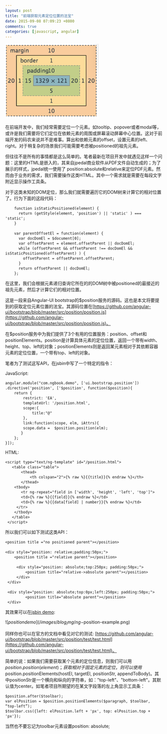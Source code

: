 ```yaml
---
layout: post
title: "前端获取元素定位位置的法宝"
date: 2015-09-08 07:09:23 +0800
comments: true
categories: [javascript, angular]
---
```


![box chrome](/images/blog_img/box-chrome.png)

在前端开发中，我们经常需要定位一个元素。如tooltip、popover或者modal等，或许是我们需要将它们定位在依赖元素的周围或屏幕滚动屏幕中心位置。这对于前端开发的码农来说并不是难事。算出和依赖元素的offset，设置元素的left、right。对于稍复杂的场景我们可能需要考虑被positioned的祖先元素。

但往往不是所有的事情都是这么简单的。笔者最新在项目开发中就遇见这样一个问题：这里的HTML是嵌入的，其来自jpedal商业软件从PDF文件自动生成的；为了展示的样式，jpedal统一使用了 position:absolute和relative来定位PDF元素。然而由于业务的需求，我们需要操作这类HTML。其中一个需求就是需要在每段文字附近显示操作工具条。

对于这类未知的DOM定位，那么我们就需要遍历它的DOM树来计算它的相对位置了。行为下面的这段代码：


	    function isStaticPositioned(element) {
	      return (getStyle(element, 'position') || 'static' ) === 'static';
	    }

	    var parentOffsetEl = function(element) {
	      var docDomEl = $document[0];
	      var offsetParent = element.offsetParent || docDomEl;
	      while (offsetParent && offsetParent !== docDomEl && isStaticPositioned(offsetParent) ) {
	        offsetParent = offsetParent.offsetParent;
	      }
	      return offsetParent || docDomEl;
	    };

在这里，我们会根据元素递归查询它所在的的DOM树中被positioned的最接近的祖先元素，然后才计算它们的相对位置。

这是一段来自Angular-UI bootstrap的$position服务的源码。这也是本文将要提到的获取定位元素位置的法宝。其源码位置在[https://github.com/angular-ui/bootstrap/blob/master/src/position/position.js](https://github.com/angular-ui/bootstrap/blob/master/src/position/position.js)。

在$position服务中为我们提供了3个有用的位置服务：position、offset和positionElements。position是计算具体元素的定位位置，返回一个带有width、height、top、left的对象；positionElements则是返回某元素相对于其依赖容器元素的定位位置，一个带有top、left的对象。

笔者为了测试这写API，在jsbin中写了一个特定的指令：

JavaScript:

	angular.module("com.ngbook.demo", ['ui.bootstrap.position'])
	.directive('position', ['$position', function($position){
		return {
			restrict: 'EA',
			templateUrl: '/position.html',
			scope:{
				title:"@"
			},
			link:function(scope, elm, iAttrs){
	        scope.data =  $position.position(elm);
		   }
		};
	}]);

HTML:

	<script type="text/ng-template" id="/position.html">
	   <table class="table">
		   <thead>
			   <th colspan="2">{% raw %}{{title}}{% endraw %}</th>
		   </thead>
        <tbody>
           <tr ng-repeat="field in ['width', 'height', 'left', 'top']">
           <td>{% raw %}{{field}}{% endraw %}</td>
           <td>{% raw %}{{data[field] | number}}{% endraw %}</td>
         </tr>
        </tbody>
       </table>
	 </script>

所以我们可以如下测试这类API：

	<position title ="no positioned parent"></position>
	 
 	<div style="position: relative;padding:50px;">
	   	<position title ="relative parent"></position>
		 
		 <div style="position: absolute;top:250px; padding:50px;">
			 <position title="relative->absolute parent"></position>
		 </div>
	 </div>
	 
	 <div style="position: absolute;top:0px;left:250px; padding:50px;">
			 <position title="absolute parent"></position>
	 </div>

其效果可以在[jsbin demo](http://jsbin.com/deximu/edit?html,js,output):

![$position demo](/images/blog_img/ng-$position-example.png)

同样你也可以在官方的文档中看见对它的测试: [https://github.com/angular-ui/bootstrap/blob/master/src/position/test/test.html](https://github.com/angular-ui/bootstrap/blob/master/src/position/test/test.html)。

简单的说：如果我们需要获取某个元素的定位信息，则我们可以用 $position.position(element)；获取相对于固定元素的定位，则可以使用$position.positionElements(hostEl, targetEl, positionStr, appendToBody)。其中positionStr是一个横向和纵向的字符串，如："top-left"、"bottom-left"。其默认值为center。如笔者项目所期望的在某文字段落的左上角显示工具条：
    
    $position.after($toolbar);
	var elPosition = $position.positionElements($paragraph, $toolbar, “top-left”);
	$toolbar.css({left: elPosition.left + 'px', top: elPosition.top + 'px'});

当然也不要忘记为toolbar元素设置position: absolute;


